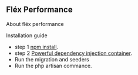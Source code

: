 ## Fléx Performance

About fléx performance

Installation guide

-   step 1 [npm install](https://cits.co.tz).
-   step 2 [Powerful dependency injection container](https://laravel.com/docs/container).
-   Run the migration and seeders
-   Run the php artisan commance.
